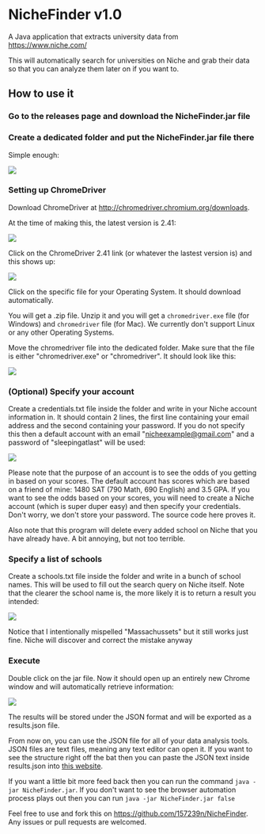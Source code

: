 # NicheFinder v1.0

A Java application that extracts university data from https://www.niche.com/

This will automatically search for universities on Niche and grab their data so that you can analyze them later on if you want to.

## How to use it

### Go to the releases page and download the NicheFinder.jar file

### Create a dedicated folder and put the NicheFinder.jar file there

Simple enough:

![](https://i.imgur.com/OH5E3dQ.png)

### Setting up ChromeDriver

Download ChromeDriver at http://chromedriver.chromium.org/downloads. 

At the time of making this, the latest version is 2.41:

![](https://i.imgur.com/dazkAUn.png?1)

Click on the ChromeDriver 2.41 link (or whatever the lastest version is) and this shows up:

![](https://i.imgur.com/RnBpV5Y.png)

Click on the specific file for your Operating System. It should download automatically.

You will get a .zip file. Unzip it and you will get a `chromedriver.exe` file (for Windows) and `chromedriver` file (for Mac). We currently don't support Linux or any other Operating Systems.

Move the chromedriver file into the dedicated folder. Make sure that the file is either "chromedriver.exe" or "chromedriver". It should look like this:

![](https://i.imgur.com/fIqXyAl.png)

### (Optional) Specify your account

Create a credentials.txt file inside the folder and write in your Niche account information in. It should contain 2 lines, the first line containing your email address and the second containing your password. If you do not specify this then a default account with an email "nicheexample@gmail.com" and a password of "sleepingatlast" will be used:

![](https://i.imgur.com/2ZGT1Bc.png)

Please note that the purpose of an account is to see the odds of you getting in based on your scores. The default account has scores which are based on a friend of mine: 1480 SAT (790 Math, 690 English) and 3.5 GPA. If you want to see the odds based on your scores, you will need to create a Niche account (which is super duper easy) and then specify your credentials. Don't worry, we don't store your password. The source code here proves it.

Also note that this program will delete every added school on Niche that you have already have. A bit annoying, but not too terrible.

### Specify a list of schools

Create a schools.txt file inside the folder and write in a bunch of school names. This will be used to fill out the search query on Niche itself. Note that the clearer the school name is, the more likely it is to return a result you intended:

![](https://i.imgur.com/lvcNGz5.png)

Notice that I intentionally mispelled "Massachussets" but it still works just fine. Niche will discover and correct the mistake anyway

### Execute

Double click on the jar file. Now it should open up an entirely new Chrome window and will automatically retrieve information:

![](https://i.imgur.com/UQfCitk.png)

The results will be stored under the JSON format and will be exported as a results.json file.

From now on, you can use the JSON file for all of your data analysis tools. JSON files are text files, meaning any text editor can open it. If you want to see the structure right off the bat then you can paste the JSON text inside results.json into [this website](http://jsonviewer.stack.hu/).

If you want a little bit more feed back then you can run the command `java -jar NicheFinder.jar`. If you don't want to see the browser automation process plays out then you can run `java -jar NicheFinder.jar false`

Feel free to use and fork this on https://github.com/157239n/NicheFinder. Any issues or pull requests are welcomed.
